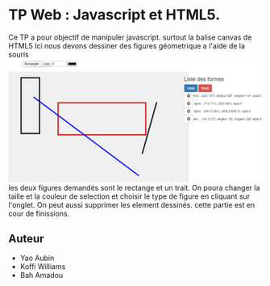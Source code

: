 # TP Web : Javascript et HTML5.
Ce TP a pour  objectif de manipuler javascript.
surtout la balise canvas de HTML5
Ici nous devons dessiner des figures géometrique a l'aide de la souris
![](/RecLine.PNG?raw=true)
les deux figures demandés sont le rectange et un trait.
On poura changer la taille et la couleur de selection et choisir le type de figure en cliquant sur l'onglet.
On peut aussi supprimer les element dessinés.
cette partie est en cour de finissions.
## Auteur
* Yao Aubin 
* Koffi Williams
* Bah Amadou
